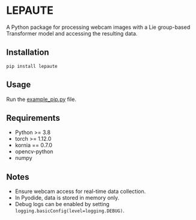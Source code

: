 # LEPAUTE

A Python package for processing webcam images with a Lie group-based Transformer model and accessing the resulting data.

## Installation

```
pip install lepaute
```


## Usage

Run the [example_pip.py](example_pip.py) file.

## Requirements

- Python >= 3.8
- torch >= 1.12.0
- kornia == 0.7.0
- opencv-python
- numpy

## Notes

- Ensure webcam access for real-time data collection.
- In Pyodide, data is stored in memory only.
- Debug logs can be enabled by setting `logging.basicConfig(level=logging.DEBUG)`.
